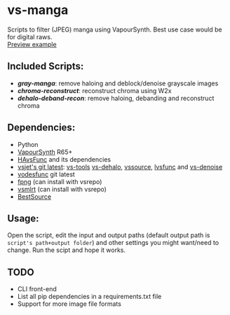 # vs-manga
Scripts to filter (JPEG) manga using VapourSynth. Best use case would be for digital raws.  
[Preview example](https://slow.pics/c/2TDHKCNM)

## Included Scripts:
- ***gray-manga***: remove haloing and deblock/denoise grayscale images
- ***chroma-reconstruct***: reconstruct chroma using W2x
- ***dehalo-deband-recon***: remove haloing, debanding and reconstruct chroma

## Dependencies:
- Python
- [VapourSynth](https://github.com/vapoursynth/vapoursynth) R65+
- [HAvsFunc](https://github.com/HomeOfVapourSynthEvolution/havsfunc) and its dependencies
- [vsjet's git latest](https://github.com/Jaded-Encoding-Thaumaturgy/vs-jet?tab=readme-ov-file#vs-jet): [vs-tools](https://github.com/Jaded-Encoding-Thaumaturgy/vs-tools) [vs-dehalo](), [vssource](), [lvsfunc](https://github.com/Jaded-Encoding-Thaumaturgy/lvsfunc) and [vs-denoise](https://github.com/Jaded-Encoding-Thaumaturgy/vs-denoise)
- [vodesfunc](https://github.com/Vodes/vodesfunc/tree/master?tab=readme-ov-file#installation) git latest
- [fpng](https://github.com/Mikewando/vsfpng) (can install with vsrepo)
- [vsmlrt](https://github.com/AmusementClub/vs-mlrt) (can install with vsrepo)
- [BestSource](https://github.com/vapoursynth/bestsource/releases/tag/R1)

## Usage:
Open the script, edit the input and output paths (default output path is `script's path+output folder`) and other settings you might want/need to change.  Run the scipt and hope it works.

## TODO
- CLI front-end
- List all pip dependencies in a requirements.txt file
- Support for more image file formats
